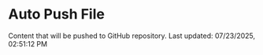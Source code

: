 # Auto Push File

Content that will be pushed to GitHub repository.
Last updated: 07/23/2025, 02:51:12 PM